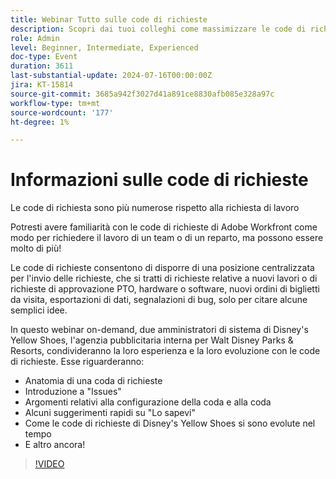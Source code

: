 ```yaml
---
title: Webinar Tutto sulle code di richieste
description: Scopri dai tuoi colleghi come massimizzare le code di richieste di Workfront. Scopri diversi utilizzi e best practice da Scarpe gialle Disney nel nostro webinar on-demand.
role: Admin
level: Beginner, Intermediate, Experienced
doc-type: Event
duration: 3611
last-substantial-update: 2024-07-16T00:00:00Z
jira: KT-15814
source-git-commit: 3685a942f3027d41a891ce8830afb085e328a97c
workflow-type: tm+mt
source-wordcount: '177'
ht-degree: 1%

---
```



# Informazioni sulle code di richieste

Le code di richiesta sono più numerose rispetto alla richiesta di lavoro

Potresti avere familiarità con le code di richieste di Adobe Workfront come modo per richiedere il lavoro di un team o di un reparto, ma possono essere molto di più!

Le code di richieste consentono di disporre di una posizione centralizzata per l&#39;invio delle richieste, che si tratti di richieste relative a nuovi lavori o di richieste di approvazione PTO, hardware o software, nuovi ordini di biglietti da visita, esportazioni di dati, segnalazioni di bug, solo per citare alcune semplici idee.

In questo webinar on-demand, due amministratori di sistema di Disney&#39;s Yellow Shoes, l&#39;agenzia pubblicitaria interna per Walt Disney Parks &amp; Resorts, condivideranno la loro esperienza e la loro evoluzione con le code di richieste. Esse riguarderanno:

* Anatomia di una coda di richieste
* Introduzione a &quot;Issues&quot;
* Argomenti relativi alla configurazione della coda e alla coda
* Alcuni suggerimenti rapidi su &quot;Lo sapevi&quot;
* Come le code di richieste di Disney&#39;s Yellow Shoes si sono evolute nel tempo
* E altro ancora!

>[!VIDEO](https://video.tv.adobe.com/v/3431008/?learn=on)
